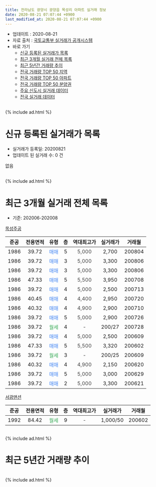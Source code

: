 ```yaml
---
title: 전라남도 광양시 광양읍 목성리 아파트 실거래 정보
date: 2020-08-21 07:07:44 +0900
last_modified_at: 2020-08-21 07:07:44 +0900
---
```


* 업데이트 : 2020-08-21
* 자료 출처 : [국토교통부 실거래가 공개시스템](http://rt.molit.go.kr)
* 바로 가기
    * [신규 등록된 실거래가 목록](#신규-등록된-실거래가-목록)
    * [최근 3개월 실거래 전체 목록](#최근-3개월-실거래-전체-목록)
    * [최근 5년간 거래량 추이](#최근-5년간-거래량-추이)
    * [전국 거래량 TOP 50 지역](https://inasie.github.io/apt-trade-info/최근-3개월-전국에서-가장-거래가-많이-발생한-지역)
    * [전국 거래량 TOP 50 아파트](https://inasie.github.io/apt-trade-info/최근-3개월-전국에서-가장-거래가-많이-발생한-아파트)
    * [전국 거래량 TOP 50 분양권](https://inasie.github.io/apt-trade-info/최근-3개월-전국에서-가장-거래가-많이-발생한-분양권)
    * [주요 신도시 실거래 데이터](https://inasie.github.io/apt-trade-info/주요-신도시)
    * [전국 실거래 데이터](https://inasie.github.io/apt-trade-info/전국)
<br>
{% include ad.html %}
<br>

# 신규 등록된 실거래가 목록
* 실거래가 등록일: 20200821
* 업데이트 된 실거래 수: 0 건

없음

<br>
{% include ad.html %}
<br>

# 최근 3개월 실거래 전체 목록
* 기준: 202006-202008


[목성주공](https://search.naver.com/search.naver?query=%EC%A0%84%EB%9D%BC%EB%82%A8%EB%8F%84+%EA%B4%91%EC%96%91%EC%8B%9C+%EA%B4%91%EC%96%91%EC%9D%8D+%EB%AA%A9%EC%84%B1%EB%A6%AC+%EB%AA%A9%EC%84%B1%EC%A3%BC%EA%B3%B5)

|준공|전용면적|유형|층|역대최고가|실거래가|거래월|
|:---:|:---:|:---:|:---:|:---:|:---:|:---:|
|1986|39.72|<span style="color:#4285f3">매매</span>|5|<span style="color:#444444">5,000</span>|2,700|200804|
|1986|39.72|<span style="color:#4285f3">매매</span>|3|<span style="color:#444444">5,000</span>|3,300|200806|
|1986|39.72|<span style="color:#4285f3">매매</span>|3|<span style="color:#444444">5,000</span>|3,300|200806|
|1986|47.33|<span style="color:#4285f3">매매</span>|5|<span style="color:#444444">5,500</span>|3,950|200708|
|1986|39.72|<span style="color:#4285f3">매매</span>|4|<span style="color:#444444">5,000</span>|2,500|200713|
|1986|40.45|<span style="color:#4285f3">매매</span>|4|<span style="color:#444444">4,400</span>|2,950|200720|
|1986|40.32|<span style="color:#4285f3">매매</span>|4|<span style="color:#444444">4,900</span>|2,900|200710|
|1986|39.72|<span style="color:#4285f3">매매</span>|5|<span style="color:#444444">5,000</span>|2,900|200726|
|1986|39.72|<span style="color:#34a853">월세</span>|4|<span style="color:#444444">-</span>|200/27|200728|
|1986|39.72|<span style="color:#4285f3">매매</span>|4|<span style="color:#444444">5,000</span>|2,500|200609|
|1986|47.33|<span style="color:#4285f3">매매</span>|5|<span style="color:#444444">5,500</span>|3,320|200602|
|1986|39.72|<span style="color:#34a853">월세</span>|3|<span style="color:#444444">-</span>|200/25|200609|
|1986|40.32|<span style="color:#4285f3">매매</span>|4|<span style="color:#444444">4,900</span>|2,150|200620|
|1986|39.72|<span style="color:#4285f3">매매</span>|5|<span style="color:#444444">5,000</span>|3,000|200629|
|1986|39.72|<span style="color:#4285f3">매매</span>|2|<span style="color:#444444">5,000</span>|3,300|200621|

[서광맨션](https://search.naver.com/search.naver?query=%EC%A0%84%EB%9D%BC%EB%82%A8%EB%8F%84+%EA%B4%91%EC%96%91%EC%8B%9C+%EA%B4%91%EC%96%91%EC%9D%8D+%EB%AA%A9%EC%84%B1%EB%A6%AC+%EC%84%9C%EA%B4%91%EB%A7%A8%EC%85%98)

|준공|전용면적|유형|층|역대최고가|실거래가|거래월|
|:---:|:---:|:---:|:---:|:---:|:---:|:---:|
|1992|84.42|<span style="color:#34a853">월세</span>|9|<span style="color:#444444">-</span>|1,000/50|200602|


<br>
{% include ad.html %}
<br>

# 최근 5년간 거래량 추이


<div style="width:100%;">
    <canvas id="deal_progress" height="200"></canvas>
</div>

<script>
new Chart(document.getElementById("deal_progress"), {
    type: 'line',
    data: {
        labels: ['201508','201509','201510','201511','201512','201601','201602','201603','201604','201605','201606','201607','201608','201609','201610','201611','201612','201701','201702','201703','201704','201705','201706','201707','201708','201709','201710','201711','201712','201801','201802','201803','201804','201805','201806','201807','201808','201809','201810','201811','201812','201901','201902','201903','201904','201905','201906','201907','201908','201909','201910','201911','201912','202001','202002','202003','202004','202005','202006','202007','202008'],
        datasets: [{
            label: '매매',
            pointRadius: 1,
            data: [4, 1, 0, 1, 2, 0, 0, 4, 5, 0, 2, 4, 0, 4, 0, 3, 2, 3, 2, 2, 5, 3, 1, 2, 2, 1, 5, 2, 3, 2, 3, 3, 6, 0, 2, 1, 1, 1, 3, 3, 5, 1, 2, 2, 2, 2, 3, 1, 2, 3, 8, 2, 5, 3, 2, 0, 6, 2, 5, 5, 3],
            borderColor: "rgba(255, 201, 14, 1)",
            backgroundColor: "rgba(255, 201, 14, 0.5)",
            fill: false,
            lineTension: 0
        },{
            label: '전월세',
            pointRadius: 1,
            data: [2, 2, 0, 1, 2, 0, 2, 4, 0, 0, 1, 0, 0, 0, 0, 0, 0, 1, 1, 1, 0, 0, 1, 0, 0, 2, 3, 0, 0, 0, 1, 2, 3, 1, 0, 0, 0, 0, 0, 1, 1, 0, 0, 0, 0, 1, 1, 0, 1, 0, 0, 0, 0, 0, 2, 1, 0, 0, 2, 1, 0],
            borderColor: "rgba(0, 141, 185, 1)",
            backgroundColor: "rgba(0, 141, 185, 0.5)",
            fill: false,
            lineTension: 0
        }
        ]
    },
    options: {
        responsive: true,
        title: {
            display: false
        },
        tooltips: {
            mode: 'index',
            intersect: false
        },
        hover: {
            mode: 'nearest',
            intersect: true
        },
        scales: {
            xAxes: [{
                display: true,
                scaleLabel: {
                    display: true,
                    labelString: '년/월'
                }
            }],
            yAxes: [{
                display: true,
                ticks: {
                    suggestedMin: 0,
                },
                scaleLabel: {
                    display: true,
                    labelString: '실거래 수'
                }
            }]
        }
    }
});

</script>


<br>
{% include ad.html %}
<br>

